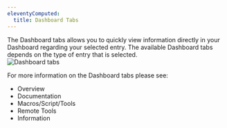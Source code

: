```yaml
---
eleventyComputed:
  title: Dashboard Tabs
---
```

The Dashboard tabs allows you to quickly view information directly in your Dashboard regarding your selected entry. The available Dashboard tabs depends on the type of entry that is selected.  
![Dashboard tabs](https://webdevolutions.azureedge.net/docs/en/rdm/mac/clip6057.png) 

For more information on the Dashboard tabs please see:  

* Overview 
* Documentation 
* Macros/Script/Tools 
* Remote Tools 
* Information 
